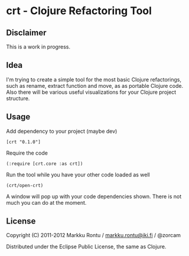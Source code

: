 crt - Clojure Refactoring Tool
================================

Disclaimer
-----------

This is a work in progress.

Idea
------

I'm trying to create a simple tool for the most basic Clojure refactorings, such as rename, extract function and move, as as portable Clojure code. Also there will be various useful visualizations for your Clojure project structure.

Usage
-------

Add dependency to your project (maybe dev)

    [crt "0.1.0"]

Require the code

    (:require [crt.core :as crt])

Run the tool while you have your other code loaded as well
    
    (crt/open-crt)

A window will pop up with your code dependencies shown. There is not much you can do at the moment.

License
---------

Copyright (C) 2011-2012 Markku Rontu / markku.rontu@iki.fi / @zorcam

Distributed under the Eclipse Public License, the same as Clojure.
